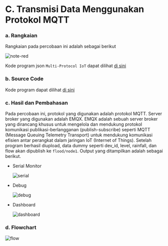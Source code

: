 # C. Transmisi Data Menggunakan Protokol MQTT

### a. Rangkaian
Rangkaian pada percobaan ini adalah sebagai berikut

![note-red](https://github.com/HanifAminudin/Laporan-Embedded/assets/146454552/c4c55c5e-cfbb-41b0-9c7c-bdbc9c073693)

Kode program json `Multi-Protocol IoT` dapat dilihat <a href="../program.json">di sini</a>

### b. Source Code

Kode program dapat dilihat <a href="4c_mqtt.ino">di sini</a>

### c. Hasil dan Pembahasan
Pada percobaan ini, protokol yang digunakan adalah protokol MQTT. Server broker yang digunakan adalah EMQX. 
EMQX adalah sebuah server broker yang dirancang khusus untuk mengelola dan mendukung protokol komunikasi publikasi-berlangganan (publish-subscribe) seperti MQTT (Message Queuing Telemetry Transport) untuk mendukung komunikasi efisien antar perangkat dalam jaringan IoT (Internet of Things).
Setelah program berhasil diupload, data dummy seperti dev_id, level, rainfall, dan flow akan dipublish ke `flood/node1`. Output yang ditampilkan adalah sebagai berikut.

- Serial Monitor
  
  ![serial](https://github.com/farhanhisyam/sistemEmbedded/assets/94108385/102d82bf-cb0a-4fbd-818f-29d11005dd05)

- Debug

  ![debug](https://github.com/farhanhisyam/sistemEmbedded/assets/94108385/966b2de8-7be2-4be3-aec5-452bed3f0194)

- Dashboard

  ![dashboard](https://github.com/farhanhisyam/sistemEmbedded/assets/94108385/bc9a91c8-33f4-4508-a8a4-6f6b409573c9)

### d. Flowchart

![flow](https://github.com/farhanhisyam/sistemEmbedded/assets/94108385/65e55323-406b-41c5-8620-128199eaa535)
